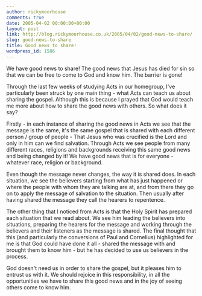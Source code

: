 ```yaml
---
author: rickymoorhouse
comments: true
date: 2005-04-02 00:00:00+00:00
layout: post
link: http://blog.rickymoorhouse.co.uk/2005/04/02/good-news-to-share/
slug: good-news-to-share
title: Good news to share!
wordpress_id: 1586
---
```


We have good news to share! The good news that Jesus has died for sin so that we can be free to come to God and know him. The barrier is gone!





Through the last few weeks of studying Acts in our homegroup, I've particularly been struck by one main thing - what Acts can teach us about sharing the gospel. Although this is because I prayed that God would teach me more about how to share the good news with others. So what does it say?





Firstly - in each instance of sharing the good news in Acts we see that the message is the same, it's the same gospel that is shared with each different person / group of people - That Jesus who was crucified is the Lord and only in him can we find salvation. Through Acts we see people from many different races, religions and backgrounds receiving this same good news and being changed by it! We have good news that is for everyone - whatever race, religion or background.




Even though the message never changes, the way it is shared does. In each situation, we see the believers starting from what has just happened or where the people with whom they are talking are at, and from there they go on to apply the message of salvation to the situation. Then usually after having shared the message they call the hearers to repentence.  






The other thing that I noticed from Acts is that the Holy Spirit has prepared each situation that we read about. We see him leading the believers into situations, preparing the hearers for the message and working through the believers and their listeners as the message is shared. The final thought that this (and particularly the conversions of Paul and Cornelius) highlighted for me is that God could have done it all - shared the message with and brought them to know him - but he has decided to use us believers in the process.




God doesn't need us in order to share the gospel, but it pleases him to entrust us with it. We should rejoice in this responsibility, in all the opportunities we have to share this good news and in the joy of seeing others come to know him.
